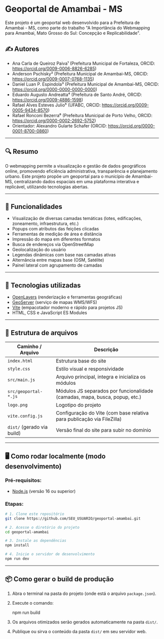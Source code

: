 # Geoportal de Amambai - MS

Este projeto é um geoportal web desenvolvido para a Prefeitura de Amambai - MS, como parte do trabalho "A Importância do Webmapping para Amambai, Mato Grosso do Sul: Concepção e Replicabilidade".

## ✍️ Autores
- Ana Carla de Queiroz Paiva¹ (Prefeitura Municipal de Fortaleza, ORCID: https://orcid.org/0009-0006-8826-6285)  
- Anderson Pschisky² (Prefeitura Municipal de Amambai-MS, ORCID: https://orcid.org/0009-0007-0768-1135)  
- Daniel Luan P. Espindola³ (Prefeitura Municipal de Amambai-MS, ORCID: https://orcid.org/0000-0000-0000-0000)  
- Eduardo Augusto Andreatta⁴ (Prefeitura de Santo André, ORCID: https://orcid.org/0009-4886-1598)  
- Rafael Alves Esteves Julio⁵ (UFABC, ORCID: https://orcid.org/0009-0005-9434-8570)  
- Rafael Ronconi Bezerra⁶ (Prefeitura Municipal de Porto Velho, ORCID: https://orcid.org/0000-0002-2692-5752)  
- Orientador: Alexandro Gularte Schafer (ORCID: https://orcid.org/0000-0001-8700-0860)

---

## 🔍 Resumo

O webmapping permite a visualização e gestão de dados geográficos online, promovendo eficiência administrativa, transparência e planejamento urbano. Este projeto propõe um geoportal para o município de Amambai-MS, centralizando dados espaciais em uma plataforma interativa e replicável, utilizando tecnologias abertas.

---

## 🚀 Funcionalidades

- Visualização de diversas camadas temáticas (lotes, edificações, zoneamento, infraestrutura, etc.)
- Popups com atributos das feições clicadas
- Ferramentas de medição de área e distância
- Impressão do mapa em diferentes formatos
- Busca de endereços via OpenStreetMap
- Geolocalização do usuário
- Legendas dinâmicas com base nas camadas ativas
- Alternância entre mapas base (OSM, Satélite)
- Painel lateral com agrupamento de camadas

---

## 🧠 Tecnologias utilizadas

- [OpenLayers](https://openlayers.org/) (renderização e ferramentas geográficas)
- [GeoServer](http://geoserver.org/) (serviço de mapas WMS/WFS)
- [Vite](https://vitejs.dev/) (empacotador moderno e rápido para projetos JS)
- HTML, CSS e JavaScript ES Modules

---

## 📁 Estrutura de arquivos

| Caminho / Arquivo          | Descrição |
|----------------------------|-----------|
| `index.html`               | Estrutura base do site |
| `style.css`                | Estilo visual e responsividade |
| `src/main.js`              | Arquivo principal, integra e inicializa os módulos |
| `src/geoportal-*.js`       | Módulos JS separados por funcionalidade (camadas, mapa, busca, popup, etc.) |
| `logo.png`                 | Logotipo do projeto |
| `vite.config.js`           | Configuração do Vite (com base relativa para publicação via FileZilla) |
| `dist/` (gerado via build) | Versão final do site para subir no domínio |

---

## 🖥️ Como rodar localmente (modo desenvolvimento)

### Pré-requisitos:
- [Node.js](https://nodejs.org/) (versão 16 ou superior)

### Etapas:
```bash
# 1. Clone este repositório
git clone https://github.com/SEU_USUARIO/geoportal-amambai.git

# 2. Acesse o diretório do projeto
cd geoportal-amambai

# 3. Instale as dependências
npm install

# 4. Inicie o servidor de desenvolvimento
npm run dev
```

---

## 📦 Como gerar o build de produção

1. Abra o terminal na pasta do projeto (onde está o arquivo `package.json`).
2. Execute o comando:

    npm run build

3. Os arquivos otimizados serão gerados automaticamente na pasta `dist/`.
4. Publique ou sirva o conteúdo da pasta `dist/` em seu servidor web.
